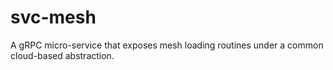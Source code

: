 # svc-mesh
A gRPC micro-service that exposes mesh loading routines under a common cloud-based abstraction.
